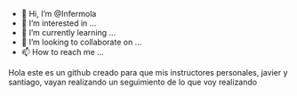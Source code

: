 - 👋 Hi, I’m @Infermola
- 👀 I’m interested in ...
- 🌱 I’m currently learning ...
- 💞️ I’m looking to collaborate on ...
- 📫 How to reach me ...

Hola este es un github creado para que mis instructores personales, javier y santiago, vayan realizando un seguimiento de lo que voy realizando
<!---
Infermola/Infermola is a ✨ special ✨ repository because its `README.md` (this file) appears on your GitHub profile.
You can click the Preview link to take a look at your changes.
--->
